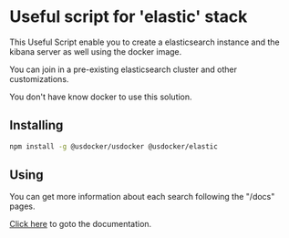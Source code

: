 # Useful script for 'elastic' stack

This Useful Script enable you to create a elasticsearch instance and the kibana server as well 
using the docker image.

You can join in a pre-existing elasticsearch cluster and other customizations.

You don't have know docker to use this solution.


## Installing

```bash
npm install -g @usdocker/usdocker @usdocker/elastic
```

## Using

You can get more information about each search following the
"/docs" pages. 

[Click here](https://github.com/usdocker/usdocker-elastic/tree/master/docs) to goto the documentation.

